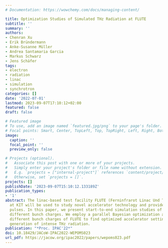 ```yaml
---
# Documentation: https://wowchemy.com/docs/managing-content/

title: Optimization Studies of Simulated THz Radiation at FLUTE
subtitle: ''
summary: ''
authors:
- Chenran Xu
- Erik Bründermann
- Anke-Susanne Müller
- Andrea Santamaria Garcia
- Markus Schwarz
- Jens Schäfer
tags:
- electron
- radiation
- linac
- simulation
- synchrotron
categories: []
date: '2022-07-01'
lastmod: 2023-09-07T17:10:12+02:00
featured: false
draft: false

# Featured image
# To use, add an image named `featured.jpg/png` to your page's folder.
# Focal points: Smart, Center, TopLeft, Top, TopRight, Left, Right, BottomLeft, Bottom, BottomRight.
image:
  caption: ''
  focal_point: ''
  preview_only: false

# Projects (optional).
#   Associate this post with one or more of your projects.
#   Simply enter your project's folder or file name without extension.
#   E.g. `projects = ["internal-project"]` references `content/project/deep-learning/index.md`.
#   Otherwise, set `projects = []`.
projects: []
publishDate: '2023-09-07T15:10:12.133189Z'
publication_types:
- '1'
abstract: The linac-based test facility FLUTE (Ferninfrarot Linac Und Test Experiment)
  at KIT will be used to study novel accelerator technology and provide intense THz
  pulses. In this paper, we present start-to-end simulation studies of FLUTE with
  different bunch charges. We employ a parallel Bayesian optimization algorithm for
  different bunch charges of FLUTE to find optimized accelerator settings for the
  generation of intense THz radiation.
publication: "*Proc. IPAC'22*"
doi: 10.18429/JACoW-IPAC2022-WEPOMS023
url_pdf: https://jacow.org/ipac2022/papers/wepoms023.pdf
---
```

